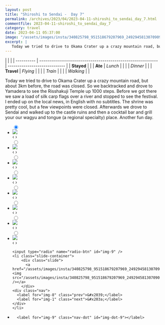 ```yaml
---
layout: post
title: "Shiroshi to Sendai -  Day 7"
permalink: /archives/2023/04/2023-04-11-shiroshi_to_sendai_day_7.html
commentfile: 2023-04-11-shiroshi_to_sendai_day_7
category: travel
date: 2023-04-11 05:37:00
image: "/assets/images/insta/340825798_951518679207969_2492945813070909744_n_18269455330193262.jpg"
excerpt: |
   Today we tried to drive to Okama Crater up a crazy mountain road, but about 3km before, the road was closed. So we backtracked and drove to Yamadera to see the Risshakuji Temple up 1000 steps. Before we got there we saw a load of silk carp flags over a river and stopped to see the festival. I ended up on the local news, in English with no subtitles. The shrine was pretty cool, but a few viewpoints were closed. Afterwards we drove to Sendai and walked up to the castle ruins and then a cocktail bar and grill your our wagyu and tongue (a regional specialty) place. Another fun day.
---
```


|            |                                                              |
| ---------- | ------------------------------------------------------------ | ----------------------------- |
| **Stayed** |  |
| **Ate**    | _Lunch_                                                      |          |
|            | _Dinner_                                                     |          |
| **Travel** | _Flying_                                                     |          |
|            | _Train_                                                      |          |
|            | _Walking_                                                    |          |


 Today we tried to drive to Okama Crater up a crazy mountain road, but about 3km before, the road was closed. So we backtracked and drove to Yamadera to see the Risshakuji Temple up 1000 steps. Before we got there we saw a load of silk carp flags over a river and stopped to see the festival. I ended up on the local news, in English with no subtitles. The shrine was pretty cool, but a few viewpoints were closed. Afterwards we drove to Sendai and walked up to the castle ruins and then a cocktail bar and grill your our wagyu and tongue (a regional specialty) place. Another fun day.


<ul class="slides">
    <input type="radio" name="radio-btn" id="img-1" checked="checked" />
    <li class="slide-container">
        <div class="slide">
          <a href="/assets/images/insta/340818661_602009868527261_1335863643392571504_n_18002526787661911.jpg"><img src="/assets/images/insta/340818661_602009868527261_1335863643392571504_n_18002526787661911.jpg" /></a>
        </div>
    <div class="nav">
      <label for="img-9" class="prev">&#x2039;</label>
      <label for="img-2" class="next">&#x203a;</label>
    </div>
    </li>
        <input type="radio" name="radio-btn" id="img-2"  />
    <li class="slide-container">
        <div class="slide">
          <a href="/assets/images/insta/340832191_3587378768212892_2491220081825520460_n_17900277812774150.jpg"><img src="/assets/images/insta/340832191_3587378768212892_2491220081825520460_n_17900277812774150.jpg" /></a>
        </div>
    <div class="nav">
      <label for="img-1" class="prev">&#x2039;</label>
      <label for="img-3" class="next">&#x203a;</label>
    </div>
    </li>
        <input type="radio" name="radio-btn" id="img-3"  />
    <li class="slide-container">
        <div class="slide">
          <a href="/assets/images/insta/340490015_757525682510873_3658366797425373678_n_17889479696800987.jpg"><img src="/assets/images/insta/340490015_757525682510873_3658366797425373678_n_17889479696800987.jpg" /></a>
        </div>
    <div class="nav">
      <label for="img-2" class="prev">&#x2039;</label>
      <label for="img-4" class="next">&#x203a;</label>
    </div>
    </li>
        <input type="radio" name="radio-btn" id="img-4"  />
    <li class="slide-container">
        <div class="slide">
          <a href="/assets/images/insta/340655787_1364462704338995_2698237229739989167_n_18014058418560173.jpg"><img src="/assets/images/insta/340655787_1364462704338995_2698237229739989167_n_18014058418560173.jpg" /></a>
        </div>
    <div class="nav">
      <label for="img-3" class="prev">&#x2039;</label>
      <label for="img-5" class="next">&#x203a;</label>
    </div>
    </li>
        <input type="radio" name="radio-btn" id="img-5"  />
    <li class="slide-container">
        <div class="slide">
          <a href="/assets/images/insta/340840559_801760734614993_4950656395208714612_n_17951828006405560.jpg"><img src="/assets/images/insta/340840559_801760734614993_4950656395208714612_n_17951828006405560.jpg" /></a>
        </div>
    <div class="nav">
      <label for="img-4" class="prev">&#x2039;</label>
      <label for="img-6" class="next">&#x203a;</label>
    </div>
    </li>
        <input type="radio" name="radio-btn" id="img-6"  />
    <li class="slide-container">
        <div class="slide">
          <a href="/assets/images/insta/340668438_1280820009168743_5744198624173702299_n_17951518211533026.jpg"><img src="/assets/images/insta/340668438_1280820009168743_5744198624173702299_n_17951518211533026.jpg" /></a>
        </div>
    <div class="nav">
      <label for="img-5" class="prev">&#x2039;</label>
      <label for="img-7" class="next">&#x203a;</label>
    </div>
    </li>
        <input type="radio" name="radio-btn" id="img-7"  />
    <li class="slide-container">
        <div class="slide">
          <a href="/assets/images/insta/340855944_700840578394042_8257859299762622317_n_18264034051131005.jpg"><img src="/assets/images/insta/340855944_700840578394042_8257859299762622317_n_18264034051131005.jpg" /></a>
        </div>
    <div class="nav">
      <label for="img-6" class="prev">&#x2039;</label>
      <label for="img-8" class="next">&#x203a;</label>
    </div>
    </li>
        <input type="radio" name="radio-btn" id="img-8"  />
    <li class="slide-container">
        <div class="slide">
          <a href="/assets/images/insta/340496239_768732261482406_1598176445470876660_n_18355428649057084.jpg"><img src="/assets/images/insta/340496239_768732261482406_1598176445470876660_n_18355428649057084.jpg" /></a>
        </div>
    <div class="nav">
      <label for="img-7" class="prev">&#x2039;</label>
      <label for="img-9" class="next">&#x203a;</label>
    </div>
    </li>
    
    <input type="radio" name="radio-btn" id="img-9" />
    <li class="slide-container">
        <div class="slide">
          <a href="/assets/images/insta/340825798_951518679207969_2492945813070909744_n_18269455330193262.jpg"><img src="/assets/images/insta/340825798_951518679207969_2492945813070909744_n_18269455330193262.jpg" /></a>
        </div>
    <div class="nav">
      <label for="img-8" class="prev">&#x2039;</label>
      <label for="img-1" class="next">&#x203a;</label>
    </div>
    </li>
			
<li class="nav-dots">
      <label for="img-1" class="nav-dot" id="img-dot-1"></label>
      <label for="img-2" class="nav-dot" id="img-dot-2"></label>
      <label for="img-3" class="nav-dot" id="img-dot-3"></label>
      <label for="img-4" class="nav-dot" id="img-dot-4"></label>
      <label for="img-5" class="nav-dot" id="img-dot-5"></label>
      <label for="img-6" class="nav-dot" id="img-dot-6"></label>
      <label for="img-7" class="nav-dot" id="img-dot-7"></label>
      <label for="img-8" class="nav-dot" id="img-dot-8"></label>

      <label for="img-9" class="nav-dot" id="img-dot-9"></label>

</li>
</ul>        
             

		